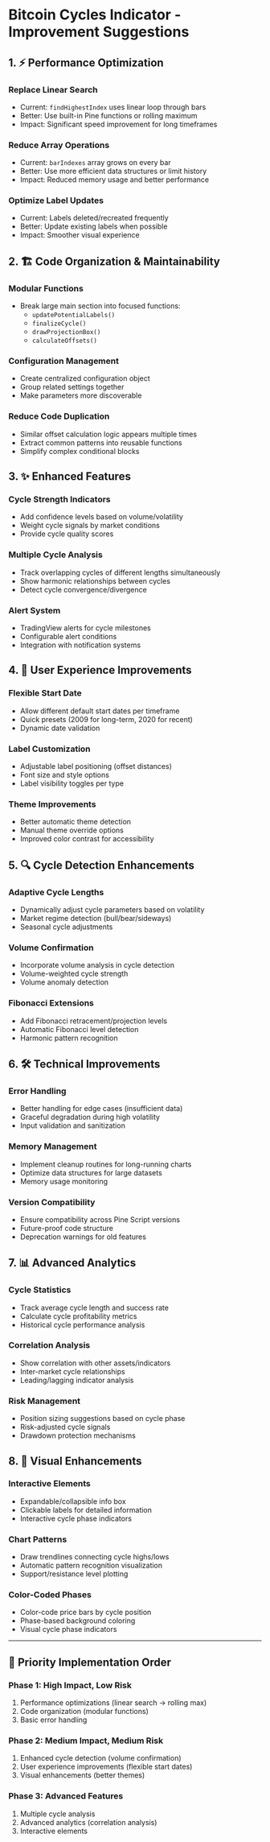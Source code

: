 # Bitcoin Cycles Indicator - Improvement Suggestions

## 1. ⚡ Performance Optimization

### Replace Linear Search
- Current: `findHighestIndex` uses linear loop through bars
- Better: Use built-in Pine functions or rolling maximum
- Impact: Significant speed improvement for long timeframes

### Reduce Array Operations
- Current: `barIndexes` array grows on every bar
- Better: Use more efficient data structures or limit history
- Impact: Reduced memory usage and better performance

### Optimize Label Updates
- Current: Labels deleted/recreated frequently
- Better: Update existing labels when possible
- Impact: Smoother visual experience

## 2. 🏗️ Code Organization & Maintainability

### Modular Functions
- Break large main section into focused functions:
  - `updatePotentialLabels()`
  - `finalizeCycle()`
  - `drawProjectionBox()`
  - `calculateOffsets()`

### Configuration Management
- Create centralized configuration object
- Group related settings together
- Make parameters more discoverable

### Reduce Code Duplication
- Similar offset calculation logic appears multiple times
- Extract common patterns into reusable functions
- Simplify complex conditional blocks

## 3. ✨ Enhanced Features

### Cycle Strength Indicators
- Add confidence levels based on volume/volatility
- Weight cycle signals by market conditions
- Provide cycle quality scores

### Multiple Cycle Analysis
- Track overlapping cycles of different lengths simultaneously
- Show harmonic relationships between cycles
- Detect cycle convergence/divergence

### Alert System
- TradingView alerts for cycle milestones
- Configurable alert conditions
- Integration with notification systems

## 4. 👥 User Experience Improvements

### Flexible Start Date
- Allow different default start dates per timeframe
- Quick presets (2009 for long-term, 2020 for recent)
- Dynamic date validation

### Label Customization
- Adjustable label positioning (offset distances)
- Font size and style options
- Label visibility toggles per type

### Theme Improvements
- Better automatic theme detection
- Manual theme override options
- Improved color contrast for accessibility

## 5. 🔍 Cycle Detection Enhancements

### Adaptive Cycle Lengths
- Dynamically adjust cycle parameters based on volatility
- Market regime detection (bull/bear/sideways)
- Seasonal cycle adjustments

### Volume Confirmation
- Incorporate volume analysis in cycle detection
- Volume-weighted cycle strength
- Volume anomaly detection

### Fibonacci Extensions
- Add Fibonacci retracement/projection levels
- Automatic Fibonacci level detection
- Harmonic pattern recognition

## 6. 🛠️ Technical Improvements

### Error Handling
- Better handling for edge cases (insufficient data)
- Graceful degradation during high volatility
- Input validation and sanitization

### Memory Management
- Implement cleanup routines for long-running charts
- Optimize data structures for large datasets
- Memory usage monitoring

### Version Compatibility
- Ensure compatibility across Pine Script versions
- Future-proof code structure
- Deprecation warnings for old features

## 7. 📊 Advanced Analytics

### Cycle Statistics
- Track average cycle length and success rate
- Calculate cycle profitability metrics
- Historical cycle performance analysis

### Correlation Analysis
- Show correlation with other assets/indicators
- Inter-market cycle relationships
- Leading/lagging indicator analysis

### Risk Management
- Position sizing suggestions based on cycle phase
- Risk-adjusted cycle signals
- Drawdown protection mechanisms

## 8. 🎨 Visual Enhancements

### Interactive Elements
- Expandable/collapsible info box
- Clickable labels for detailed information
- Interactive cycle phase indicators

### Chart Patterns
- Draw trendlines connecting cycle highs/lows
- Automatic pattern recognition visualization
- Support/resistance level plotting

### Color-Coded Phases
- Color-code price bars by cycle position
- Phase-based background coloring
- Visual cycle phase indicators

---

## 🎯 Priority Implementation Order

### Phase 1: High Impact, Low Risk
1. Performance optimizations (linear search → rolling max)
2. Code organization (modular functions)
3. Basic error handling

### Phase 2: Medium Impact, Medium Risk
1. Enhanced cycle detection (volume confirmation)
2. User experience improvements (flexible start dates)
3. Visual enhancements (better themes)

### Phase 3: Advanced Features
1. Multiple cycle analysis
2. Advanced analytics (correlation analysis)
3. Interactive elements